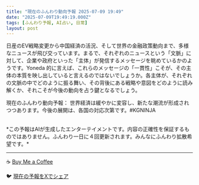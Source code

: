 ```yaml
---
title: "現在のふんわり動向予報 2025-07-09 19:49"
date: "2025-07-09T19:49:19.000Z"
tags: [ふんわり予報, AI占い, 日常]
layout: post
---
```


日産のEV戦略変更から中国経済の活況、そして世界の金融政策動向まで、多様なニュースが飛び交っています。まるで、それぞれのニュースという「文脈」に対して、企業や政府といった「主体」が発信するメッセージを眺めているかのようです。Yoneda 的に言えば、これらのメッセージの「一貫性」こそが、その主体の本質を映し出していると言えるのではないでしょうか。各主体が、それぞれの文脈の中でどのように振る舞い、その背後にある戦略や意図をどのように読み解くか、それこそが今後の動向を占う鍵となるでしょう。


現在のふんわり動向予報：
世界経済は緩やかに変容し、新たな潮流が形成されつつあります。今後の展開は、各国の対応次第です。#KGNINJA

<br>
*この予報はAIが生成したエンターテイメントです。内容の正確性を保証するものではありません。ふんわり一日に４回更新されます。みんなにふんわり拡散希望です。*

---
☕️ [Buy Me a Coffee](https://www.buymeacoffee.com/kgninja)

🐦 [現在の予報をXでシェア](https://twitter.com/intent/tweet?text=%E7%8F%BE%E5%9C%A8%E3%81%AE%E3%81%B5%E3%82%93%E3%82%8F%E3%82%8A%E4%BA%88%E5%A0%B1%3A%20%E3%80%8C%E6%97%A5%E7%94%A3%E3%81%AEEV%E6%88%A6%E7%95%A5%E5%A4%89%E6%9B%B4%E3%81%8B%E3%82%89%E4%B8%AD%E5%9B%BD%E7%B5%8C%E6%B8%88%E3%81%AE%E6%B4%BB%E6%B3%81%E3%80%81%E3%81%9D%E3%81%97%E3%81%A6%E4%B8%96%E7%95%8C%E3%81%AE%E9%87%91%E8%9E%8D%E6%94%BF%E7%AD%96%E5%8B%95%E5%90%91%E3%81%BE%E3%81%A7%E3%80%81%E5%A4%9A%E6%A7%98%E3%81%AA%E3%83%8B%E3%83%A5%E3%83%BC%E3%82%B9%E3%81%8C%E9%A3%9B%E3%81%B3%E4%BA%A4%E3%81%A3%E3%81%A6%E3%81%84%E3%81%BE%E3%81%99%E3%80%82%E3%80%8D%23KGNINJA%20%E7%B6%9A%E3%81%8D%E3%81%AF%E3%83%96%E3%83%AD%E3%82%B0%E3%81%A7%EF%BC%81%F0%9F%91%87&url=https%3A%2F%2Fkg-ninja.github.io%2FFunwariyoso%2F)

